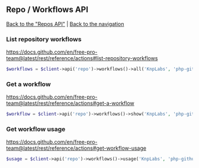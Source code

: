 ## Repo / Workflows API
[Back to the "Repos API"](../repos.md) | [Back to the navigation](../README.md)

### List repository workflows

https://docs.github.com/en/free-pro-team@latest/rest/reference/actions#list-repository-workflows

```php
$workflows = $client->api('repo')->workflows()->all('KnpLabs', 'php-github-api');
```

### Get a workflow

https://docs.github.com/en/free-pro-team@latest/rest/reference/actions#get-a-workflow

```php
$workflow = $client->api('repo')->workflows()->show('KnpLabs', 'php-github-api', $workflowId);
```

### Get workflow usage

https://docs.github.com/en/free-pro-team@latest/rest/reference/actions#get-workflow-usage

```php
$usage = $client->api('repo')->workflows()->usage('KnpLabs', 'php-github-api', $workflowId);
```
